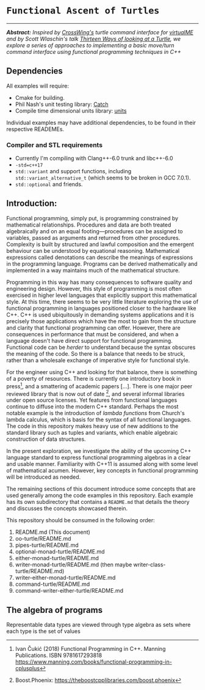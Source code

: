 # `Functional Ascent of Turtles`
---

***Abstract:** Inspired by [CrossWing's](http://www.crosswing.com/) turtle command interface for [virtualME](http://www.crosswing.com/virtualme.html) and by Scott Wlaschin's talk *[Thirteen Ways of looking at a Turtle](https://fsharpforfunandprofit.com/turtle/)*, we explore a series of approaches to implementing a basic move/turn command interface using functional programming techniques in C++*


## Dependencies

All examples will require:

 * Cmake for building.
 * Phil Nash's unit testing library: [Catch](https://github.com/philsquared/Catch)
 * Compile time dimensional units library: [units](https://github.com/nholthaus/units)

Individual examples may have additional dependencies, to be found in their respective READEMEs.


### Compiler and STL requirements

  * Currently I'm compiling with Clang++-6.0 trunk and libc++-6.0
  * `-std=c++17`
  * `std::variant` and support functions, including `std::variant_alternative_t` (which seems to be broken in GCC 7.0.1).
  * `std::optional` and friends.


## Introduction:

Functional programming, simply put, is programming constrained by mathematical relationships. Procedures and data are both treated algebraically and on an equal footing—procedures can be assigned to variables, passed as arguments and returned from other procedures. Complexity is built by structured and lawful composition and the emergent behaviour can be understood by equational reasoning. Mathematical expressions called denotations can describe the meanings of expressions in the programming language. Programs can be derived mathematically and implemented in a way maintains much of the mathematical structure.

Programming in this way has many consequences to software quality and engineering design. However, this style of programming is most often exercised in higher level languages that explicitly support this mathematical style. At this time, there seems to be very little literature exploring the use of functional programming in languages positioned closer to the hardware like C++. C++ is used ubiquitously in demanding systems applications and it is precisely those applications which have the most to gain from the structure and clarity that functional programming can offer. However, there are consequences in performance that must be considered, and when a language doesn't have direct support for functional programming. Functional code can be *herder* to understand because the syntax obscures the meaning of the code. So there is a balance that needs to be struck, rather than a wholesale exchange of imperative style for functional style.

For the engineer using C++ and looking for that balance, there is something of a poverty of resources. There is currently one introductory book in press[^FPCPP], and a smattering of academic papers [...]. There is one major peer reviewed library that is now out of date [^Boost.Phoenix], and several informal libraries under open source licenses. Yet features from functional languages continue to diffuse into the modern C++ standard. Perhaps the most notable example is the introduction of *lambda functions* from Church's lambda calculus, which is basis for the syntax of all functional languages. The code in this repository makes heavy use of new additions to the standard library such as tuples and variants, which enable algebraic construction of data structures.

In the present exploration, we investigate the ability of the upcoming C++ language standard to express functional programming algebras in a clear and usable manner. Familiarity with C++11 is assumed along with some level of mathematical acumen. However, key concepts in functional programming will be introduced as needed.

The remaining sections of this document introduce some concepts that are used generally among the code examples in this repository. Each example has its own subdirectory that contains a `README.md` that details the theory and discusses the concepts showcased therein.

This repository should be consumed in the following order:
  1. README.md (This document)
  1. oo-turtle/README.md
  1. pipes-turtle/README.md
  1. optional-monad-turtle/README.md
  1. either-monad-turtle/README.md
  1. writer-monad-turtle/README.md (then maybe writer-class-turtle/README.md)
  1. writer-either-monad-turtle/README.md
  1. command-turtle/README.md
  1. command-writer-either-turtle/README.md

## The algebra of programs

Representable data types are viewed through type algebra as sets where each type is the set of values 


[^FPCPP]: Ivan Čukić (2018) Functional Programming in C++. Manning Publications. ISBN 9781617293818 <https://www.manning.com/books/functional-programming-in-cplusplus>

[^Boost.Phoenix]: Boost.Phoenix: https://theboostcpplibraries.com/boost.phoenix

[^Udemy]: https://www.udemy.com/functional-programming-using-cpp/